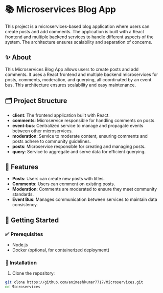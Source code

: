 # 📚 Microservices Blog App

This project is a microservices-based blog application where users can create posts and add comments. The application is built with a React frontend and multiple backend services to handle different aspects of the system. The architecture ensures scalability and separation of concerns.

## ✨ About

This Microservices Blog App allows users to create posts and add comments. It uses a React frontend and multiple backend microservices for posts, comments, moderation, and querying, all coordinated by an event bus. This architecture ensures scalability and easy maintenance.

## 🗂 Project Structure

- **client**: The frontend application built with React.
- **comments**: Microservice responsible for handling comments on posts.
- **event-bus**: Centralized service to manage and propagate events between other microservices.
- **moderation**: Service to moderate content, ensuring comments and posts adhere to community guidelines.
- **posts**: Microservice responsible for creating and managing posts.
- **query**: Service to aggregate and serve data for efficient querying.

## 🌟 Features

- **Posts**: Users can create new posts with titles.
- **Comments**: Users can comment on existing posts.
- **Moderation**: Comments are moderated to ensure they meet community standards.
- **Event Bus**: Manages communication between services to maintain data consistency.

## 🚀 Getting Started

### ✅ Prerequisites

- Node.js
- Docker (optional, for containerized deployment)

### 🔧 Installation

1. Clone the repository:

```bash
git clone https://github.com/animeshkumar7717/Microservices.git
cd Microservices
